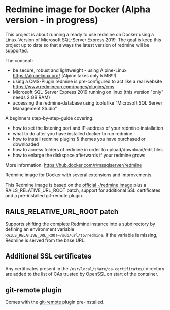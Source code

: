 Redmine image for Docker (Alpha version - in progress)
========================
This project is about running a ready to use redmine on Docker using a Linux-Version of Microsoft SQL-Server Express 2019. The goal is keep this project up to date so that always the latest version of redmine will be supported.

The concept:
- be secure, robust and lightweight - using Alpine-Linux https://alpinelinux.org/ (Alpine takes only 5 MB!!!)
- using a CMS-Plugin redmine is pre-configured to act like a real website https://www.redmineup.com/pages/plugins/cms
- Microsoft SQL-Server Express 2019 running on linux (this version "only" needs 2 GB RAM)
- accessing the redmine-database using tools like "Microsoft SQL Server Management Studio"

A beginners step-by-step-guide covering:
- how to set the listening port and IP-address of your redmine-installation
- what to do after you have installed docker to run redmine
- how to install redmine plugins & themes you have purchased or downloaded 
- how to access folders of redmine in order to upload/download/edit files
- how to enlarge the diskspace afterwards if your redmine grows

More information:
https://hub.docker.com/r/mssqlserver/redmine

Redmine image for Docker with several extensions and improvements.

This Redmine image is based on the [official -/redmine image][1] plus a
RAILS_RELATIVE_URL_ROOT patch, support for additional SSL certificates
and a pre-installed git-remote plugin.

RAILS_RELATIVE_URL_ROOT patch
-----------------------------

Supports shifting the complete Redmine instance into a subdirectory by
defining an environment variable
`RAILS_RELATIVE_URL_ROOT=/sub/url/to/redmine`. If the variable is
missing, Redmine is served from the base URL.

Additional SSL certificates
---------------------------

Any certificates present in the `/usr/local/share/ca-certificates/`
directory are added to the list of CAs trusted by OpenSSL on start of
the container.

git-remote plugin
-----------------

Comes with the [git-remote][2] plugin pre-installed.

[1]: https://hub.docker.com/_/redmine
[2]: https://github.com/dergachev/redmine_git_remote
